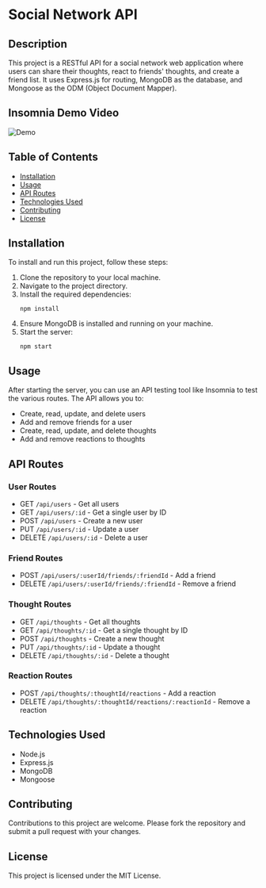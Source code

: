 # Social Network API

## Description

This project is a RESTful API for a social network web application where users can share their thoughts, react to friends' thoughts, and create a friend list. It uses Express.js for routing, MongoDB as the database, and Mongoose as the ODM (Object Document Mapper).

## Insomnia Demo Video

![Demo](assets/social-network-api-ezgif.com-video-to-gif-converter.gif)

## Table of Contents

- [Installation](#installation)
- [Usage](#usage)
- [API Routes](#api-routes)
- [Technologies Used](#technologies-used)
- [Contributing](#contributing)
- [License](#license)

## Installation

To install and run this project, follow these steps:

1. Clone the repository to your local machine.
2. Navigate to the project directory.
3. Install the required dependencies:
   ```
   npm install
   ```
4. Ensure MongoDB is installed and running on your machine.
5. Start the server:
   ```
   npm start
   ```

## Usage

After starting the server, you can use an API testing tool like Insomnia to test the various routes. The API allows you to:

- Create, read, update, and delete users
- Add and remove friends for a user
- Create, read, update, and delete thoughts
- Add and remove reactions to thoughts

## API Routes

### User Routes

- GET `/api/users` - Get all users
- GET `/api/users/:id` - Get a single user by ID
- POST `/api/users` - Create a new user
- PUT `/api/users/:id` - Update a user
- DELETE `/api/users/:id` - Delete a user

### Friend Routes

- POST `/api/users/:userId/friends/:friendId` - Add a friend
- DELETE `/api/users/:userId/friends/:friendId` - Remove a friend

### Thought Routes

- GET `/api/thoughts` - Get all thoughts
- GET `/api/thoughts/:id` - Get a single thought by ID
- POST `/api/thoughts` - Create a new thought
- PUT `/api/thoughts/:id` - Update a thought
- DELETE `/api/thoughts/:id` - Delete a thought

### Reaction Routes

- POST `/api/thoughts/:thoughtId/reactions` - Add a reaction
- DELETE `/api/thoughts/:thoughtId/reactions/:reactionId` - Remove a reaction

## Technologies Used

- Node.js
- Express.js
- MongoDB
- Mongoose

## Contributing

Contributions to this project are welcome. Please fork the repository and submit a pull request with your changes.

## License

This project is licensed under the MIT License.

